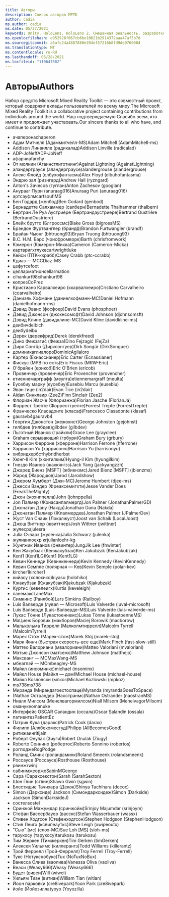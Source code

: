 ```yaml
---
title: Авторы
description: Список авторов МРТК
author: cadia
ms.author: cadia
ms.date: 05/27/2021
keywords: Unity, HoloLens, HoloLens 2, Смешанная реальность, разработка, МРТК, C#, участники, сообщество
ms.openlocfilehash: e952926f067cb6be10621b2914372aaa47af5b7d
ms.sourcegitcommit: a5afc24a4887880e394ef57216b8fd9de9760004
ms.translationtype: MT
ms.contentlocale: ru-RU
ms.lasthandoff: 05/28/2021
ms.locfileid: "110647882"
---
```

# <a name="authors"></a><span data-ttu-id="e02ed-104">Авторы</span><span class="sxs-lookup"><span data-stu-id="e02ed-104">Authors</span></span>

<span data-ttu-id="e02ed-105">Набор средств Microsoft Mixed Reality Toolkit — это совместный проект, который содержит вклады пользователей по всему миру.</span><span class="sxs-lookup"><span data-stu-id="e02ed-105">The Microsoft Mixed Reality Toolkit is a collaborative project containing contributions from individuals around the world.</span></span> <span data-ttu-id="e02ed-106">Наш подтверждаемую Спасибо всем, кто имеет и продолжает участвовать.</span><span class="sxs-lookup"><span data-stu-id="e02ed-106">Our sincere thanks to all who have, and continue to contribute.</span></span>

- <span data-ttu-id="e02ed-107">ачаперон</span><span class="sxs-lookup"><span data-stu-id="e02ed-107">achaperon</span></span>
- <span data-ttu-id="e02ed-108">Адам Митчелл (Адаммитчелл-MS)</span><span class="sxs-lookup"><span data-stu-id="e02ed-108">Adam Mitchell (AdamMitchell-ms)</span></span>
- <span data-ttu-id="e02ed-109">Addison Линвилле (радикалад)</span><span class="sxs-lookup"><span data-stu-id="e02ed-109">Addison Linville (radicalad)</span></span>
- <span data-ttu-id="e02ed-110">ADP-JoNeff</span><span class="sxs-lookup"><span data-stu-id="e02ed-110">ADP-JoNeff</span></span>
- <span data-ttu-id="e02ed-111">афарчи</span><span class="sxs-lookup"><span data-stu-id="e02ed-111">afarchy</span></span>
- <span data-ttu-id="e02ed-112">От молнии (Агаинстлигхтнинг)</span><span class="sxs-lookup"><span data-stu-id="e02ed-112">Against Lightning (AgainstLightning)</span></span>
- <span data-ttu-id="e02ed-113">аландерграусе (аландерграусе)</span><span class="sxs-lookup"><span data-stu-id="e02ed-113">alandergrouse (alandergrouse)</span></span>
- <span data-ttu-id="e02ed-114">Алекс Флойд (елбухофантасма)</span><span class="sxs-lookup"><span data-stu-id="e02ed-114">Alex Floyd (elbuhofantasma)</span></span>
- <span data-ttu-id="e02ed-115">Эндрю зал (ризнгард)</span><span class="sxs-lookup"><span data-stu-id="e02ed-115">Andrew Hall (ryzngard)</span></span>
- <span data-ttu-id="e02ed-116">Anton's Зачесов (гуглан)</span><span class="sxs-lookup"><span data-stu-id="e02ed-116">Anton Zachesov (googlan)</span></span>
- <span data-ttu-id="e02ed-117">Анурааг Пури (anuraag016)</span><span class="sxs-lookup"><span data-stu-id="e02ed-117">Anuraag Puri (anuraag016)</span></span>
- <span data-ttu-id="e02ed-118">артсауфлмс</span><span class="sxs-lookup"><span data-stu-id="e02ed-118">artsouflMS</span></span>
- <span data-ttu-id="e02ed-119">Бен Годард (женбод)</span><span class="sxs-lookup"><span data-stu-id="e02ed-119">Ben Godard (genbod)</span></span>
- <span data-ttu-id="e02ed-120">Бернадетте Салхаммер (салберн)</span><span class="sxs-lookup"><span data-stu-id="e02ed-120">Bernadette Thalhammer (thalbern)</span></span>
- <span data-ttu-id="e02ed-121">Бертран Ле Руа Аустриèре (Бертрандаустриере)</span><span class="sxs-lookup"><span data-stu-id="e02ed-121">Bertrand Oustrière (BertrandOustriere)</span></span>
- <span data-ttu-id="e02ed-122">Блейк брутто (Блгроссмс)</span><span class="sxs-lookup"><span data-stu-id="e02ed-122">Blake Gross (blgrossMS)</span></span>
- <span data-ttu-id="e02ed-123">Брэндон Фуртванглер (брандф)</span><span class="sxs-lookup"><span data-stu-id="e02ed-123">Brandon Furtwangler (brandf)</span></span>
- <span data-ttu-id="e02ed-124">Брайан Чыонг (bhtruong93)</span><span class="sxs-lookup"><span data-stu-id="e02ed-124">Bryan Truong (bhtruong93)</span></span>
- <span data-ttu-id="e02ed-125">В.</span><span class="sxs-lookup"><span data-stu-id="e02ed-125">C.</span></span> <span data-ttu-id="e02ed-126">Н.</span><span class="sxs-lookup"><span data-stu-id="e02ed-126">M.</span></span> <span data-ttu-id="e02ed-127">Барс (чрисфромворк)</span><span class="sxs-lookup"><span data-stu-id="e02ed-127">Barth (chrisfromwork)</span></span>
- <span data-ttu-id="e02ed-128">Кэмерон (Кэмерон-Микка)</span><span class="sxs-lookup"><span data-stu-id="e02ed-128">Cameron (Cameron-Micka)</span></span>
- <span data-ttu-id="e02ed-129">картвригхтлуке</span><span class="sxs-lookup"><span data-stu-id="e02ed-129">cartwrightluke</span></span>
- <span data-ttu-id="e02ed-130">Кейси (ПТК-ккрабб)</span><span class="sxs-lookup"><span data-stu-id="e02ed-130">Casey Crabb (ptc-ccrabb)</span></span>
- <span data-ttu-id="e02ed-131">Кдиаз — МС</span><span class="sxs-lookup"><span data-stu-id="e02ed-131">CDiaz-MS</span></span>
- <span data-ttu-id="e02ed-132">цефут</span><span class="sxs-lookup"><span data-stu-id="e02ed-132">cefoot</span></span>
- <span data-ttu-id="e02ed-133">целларматион</span><span class="sxs-lookup"><span data-stu-id="e02ed-133">cellarmation</span></span>
- <span data-ttu-id="e02ed-134">cihankurt98</span><span class="sxs-lookup"><span data-stu-id="e02ed-134">cihankurt98</span></span>
- <span data-ttu-id="e02ed-135">копрез</span><span class="sxs-lookup"><span data-stu-id="e02ed-135">CoPrez</span></span>
- <span data-ttu-id="e02ed-136">Кристиано Карвалхеиро (ккарвалхеиро)</span><span class="sxs-lookup"><span data-stu-id="e02ed-136">Cristiano Carvalheiro (ccarvalheiro)</span></span>
- <span data-ttu-id="e02ed-137">Даниэль Хофманн (даниелхофманн-МС)</span><span class="sxs-lookup"><span data-stu-id="e02ed-137">Daniel Hofmann (danielhofmann-ms)</span></span>
- <span data-ttu-id="e02ed-138">Дэвид Эванс (фосфоер)</span><span class="sxs-lookup"><span data-stu-id="e02ed-138">David Evans (phosphoer)</span></span>
- <span data-ttu-id="e02ed-139">Дэвид Джонсон (джохнсомсфт)</span><span class="sxs-lookup"><span data-stu-id="e02ed-139">David Johnson (djohnsomsft)</span></span>
- <span data-ttu-id="e02ed-140">Дэвид Клине (давидклине-МС)</span><span class="sxs-lookup"><span data-stu-id="e02ed-140">David Kline (davidkline-ms)</span></span>
- <span data-ttu-id="e02ed-141">деибич</span><span class="sxs-lookup"><span data-stu-id="e02ed-141">deibich</span></span>
- <span data-ttu-id="e02ed-142">деибу</span><span class="sxs-lookup"><span data-stu-id="e02ed-142">deibu</span></span>
- <span data-ttu-id="e02ed-143">Дерек (дерекфрид)</span><span class="sxs-lookup"><span data-stu-id="e02ed-143">Derek (derekfreed)</span></span>
- <span data-ttu-id="e02ed-144">Дино Фежзагиć (Фежза)</span><span class="sxs-lookup"><span data-stu-id="e02ed-144">Dino Fejzagić (FejZa)</span></span>
- <span data-ttu-id="e02ed-145">Дирк Сонгüр (Дирксонгуер)</span><span class="sxs-lookup"><span data-stu-id="e02ed-145">Dirk Songür (DirkSonguer)</span></span>
- <span data-ttu-id="e02ed-146">доминикаглиалоро</span><span class="sxs-lookup"><span data-stu-id="e02ed-146">DominicAglialoro</span></span>
- <span data-ttu-id="e02ed-147">Картер (Екнассианер)</span><span class="sxs-lookup"><span data-stu-id="e02ed-147">Eric Carter (Ecnassianer)</span></span>
- <span data-ttu-id="e02ed-148">Фискус (МРВ-то есть)</span><span class="sxs-lookup"><span data-stu-id="e02ed-148">Eric Fiscus (MRW-Eric)</span></span>
- <span data-ttu-id="e02ed-149">О'брайен (ерикоб)</span><span class="sxs-lookup"><span data-stu-id="e02ed-149">Eric O'Brien (ericob)</span></span>
- <span data-ttu-id="e02ed-150">Провенчер (провенчер)</span><span class="sxs-lookup"><span data-stu-id="e02ed-150">Eric Provencher (provencher)</span></span>
- <span data-ttu-id="e02ed-151">етиеннемарграфф (меулта)</span><span class="sxs-lookup"><span data-stu-id="e02ed-151">etiennemargraff (meulta)</span></span>
- <span data-ttu-id="e02ed-152">Еусебиу марку (еусебиу)</span><span class="sxs-lookup"><span data-stu-id="e02ed-152">Eusebiu Marcu (eusebiu)</span></span>
- <span data-ttu-id="e02ed-153">Эван тице (in2dair)</span><span class="sxs-lookup"><span data-stu-id="e02ed-153">Evan Tice (in2dair)</span></span>
- <span data-ttu-id="e02ed-154">Aidan Синклаир (Zee2)</span><span class="sxs-lookup"><span data-stu-id="e02ed-154">Finn Sinclair (Zee2)</span></span>
- <span data-ttu-id="e02ed-155">Флориан Жасче (Флорианжа)</span><span class="sxs-lookup"><span data-stu-id="e02ed-155">Florian Jasche (FlorianJa)</span></span>
- <span data-ttu-id="e02ed-156">Форрест Трепте (Форресттрепте)</span><span class="sxs-lookup"><span data-stu-id="e02ed-156">Forrest Trepte (ForrestTrepte)</span></span>
- <span data-ttu-id="e02ed-157">Франческо Класадонте (класаф)</span><span class="sxs-lookup"><span data-stu-id="e02ed-157">Francesco Clasadonte (klasaf)</span></span>
- <span data-ttu-id="e02ed-158">gauravb4</span><span class="sxs-lookup"><span data-stu-id="e02ed-158">gauravb4</span></span>
- <span data-ttu-id="e02ed-159">Георгия Джонстон (жежохнст)</span><span class="sxs-lookup"><span data-stu-id="e02ed-159">George Johnston (gejohnst)</span></span>
- <span data-ttu-id="e02ed-160">гилбдев (гилбдев)</span><span class="sxs-lookup"><span data-stu-id="e02ed-160">gilbdev (gilbdev)</span></span>
- <span data-ttu-id="e02ed-161">Льготный Иванов (грайкли)</span><span class="sxs-lookup"><span data-stu-id="e02ed-161">Grace Lee (grayclee)</span></span>
- <span data-ttu-id="e02ed-162">Graham скрывающий (грбури)</span><span class="sxs-lookup"><span data-stu-id="e02ed-162">Graham Bury (grbury)</span></span>
- <span data-ttu-id="e02ed-163">Харрисон Ферроне (хферроне)</span><span class="sxs-lookup"><span data-stu-id="e02ed-163">Harrison Ferrone (hferrone)</span></span>
- <span data-ttu-id="e02ed-164">Харрисон Yu (харрисоню)</span><span class="sxs-lookup"><span data-stu-id="e02ed-164">Harrison Yu (harrisonyu)</span></span>
- <span data-ttu-id="e02ed-165">хибридхербст</span><span class="sxs-lookup"><span data-stu-id="e02ed-165">hybridherbst</span></span>
- <span data-ttu-id="e02ed-166">Хюнг-Il Kim (хюнгилким)</span><span class="sxs-lookup"><span data-stu-id="e02ed-166">Hyung-il Kim (hyungilkim)</span></span>
- <span data-ttu-id="e02ed-167">Гнездо Иванов (жаккянгзз)</span><span class="sxs-lookup"><span data-stu-id="e02ed-167">Jack Yang (jackyangzzh)</span></span>
- <span data-ttu-id="e02ed-168">Джаред Биенз [MSFT] (жбиензмс)</span><span class="sxs-lookup"><span data-stu-id="e02ed-168">Jared Bienz [MSFT] (jbienzms)</span></span>
- <span data-ttu-id="e02ed-169">Жарод (Жародшов)</span><span class="sxs-lookup"><span data-stu-id="e02ed-169">Jarod (Jarodshow)</span></span>
- <span data-ttu-id="e02ed-170">Джером Хумберт (Джи-МС)</span><span class="sxs-lookup"><span data-stu-id="e02ed-170">Jerome Humbert (djee-ms)</span></span>
- <span data-ttu-id="e02ed-171">Джесси Вандер (Фреаксемигхти)</span><span class="sxs-lookup"><span data-stu-id="e02ed-171">Jesse Vander Does (FreakTheMighty)</span></span>
- <span data-ttu-id="e02ed-172">Джон (жохнппелла)</span><span class="sxs-lookup"><span data-stu-id="e02ed-172">John (johnppella)</span></span>
- <span data-ttu-id="e02ed-173">Jon Палмер (Жонасанпалмергд)</span><span class="sxs-lookup"><span data-stu-id="e02ed-173">Jon Palmer (JonathanPalmerGD)</span></span>
- <span data-ttu-id="e02ed-174">Джонатан Дану (Накда)</span><span class="sxs-lookup"><span data-stu-id="e02ed-174">Jonathan Dana (Nakda)</span></span>
- <span data-ttu-id="e02ed-175">Джонатан Палмер (Жпалмердев)</span><span class="sxs-lookup"><span data-stu-id="e02ed-175">Jonathan Palmer (JPalmerDev)</span></span>
- <span data-ttu-id="e02ed-176">Жуст Van Счаик (Локалжуст)</span><span class="sxs-lookup"><span data-stu-id="e02ed-176">Joost van Schaik (LocalJoost)</span></span>
- <span data-ttu-id="e02ed-177">Джош Виттнер (жвиттнер)</span><span class="sxs-lookup"><span data-stu-id="e02ed-177">Josh Wittner (jwittner)</span></span>
- <span data-ttu-id="e02ed-178">жулесра</span><span class="sxs-lookup"><span data-stu-id="e02ed-178">julesra</span></span>
- <span data-ttu-id="e02ed-179">Julia Счварз (жуленка)</span><span class="sxs-lookup"><span data-stu-id="e02ed-179">Julia Schwarz (julenka)</span></span>
- <span data-ttu-id="e02ed-180">жулианлоехр кг</span><span class="sxs-lookup"><span data-stu-id="e02ed-180">julianloehr-kg</span></span>
- <span data-ttu-id="e02ed-181">Жунгжик Иванов (фнвинтер)</span><span class="sxs-lookup"><span data-stu-id="e02ed-181">JungJik Lee (fnwinter)</span></span>
- <span data-ttu-id="e02ed-182">Кен Жакубзак (Кенжакубзак)</span><span class="sxs-lookup"><span data-stu-id="e02ed-182">Ken Jakubzak (KenJakubzak)</span></span>
- <span data-ttu-id="e02ed-183">Kent1 (Kent1LG)</span><span class="sxs-lookup"><span data-stu-id="e02ed-183">Kent1 (Kent1LG)</span></span>
- <span data-ttu-id="e02ed-184">Кевин Кеннеди (Кевинкеннеди)</span><span class="sxs-lookup"><span data-stu-id="e02ed-184">Kevin Kennedy (KevinKennedy)</span></span>
- <span data-ttu-id="e02ed-185">Кевин Семпле (полярная — Кев)</span><span class="sxs-lookup"><span data-stu-id="e02ed-185">Kevin Semple (polar-kev)</span></span>
- <span data-ttu-id="e02ed-186">kircher1</span><span class="sxs-lookup"><span data-stu-id="e02ed-186">kircher1</span></span>
- <span data-ttu-id="e02ed-187">кийасу (холохико)</span><span class="sxs-lookup"><span data-stu-id="e02ed-187">kiyasu (holohiko)</span></span>
- <span data-ttu-id="e02ed-188">Кжакубзак (Кжакубзак)</span><span class="sxs-lookup"><span data-stu-id="e02ed-188">Kjakubzak (Kjakubzak)</span></span>
- <span data-ttu-id="e02ed-189">Куртис (кевелеигх)</span><span class="sxs-lookup"><span data-stu-id="e02ed-189">Kurtis (keveleigh)</span></span>
- <span data-ttu-id="e02ed-190">ланемакс</span><span class="sxs-lookup"><span data-stu-id="e02ed-190">LaneMax</span></span>
- <span data-ttu-id="e02ed-191">Симкинс (Раилбой)</span><span class="sxs-lookup"><span data-stu-id="e02ed-191">Lars Simkins (Railboy)</span></span>
- <span data-ttu-id="e02ed-192">Luis Валверде (лувал — Microsoft)</span><span class="sxs-lookup"><span data-stu-id="e02ed-192">Luis Valverde (luval-microsoft)</span></span>
- <span data-ttu-id="e02ed-193">Luis Валверде (Luis-Валверде-MS)</span><span class="sxs-lookup"><span data-stu-id="e02ed-193">Luis Valverde (luis-valverde-ms)</span></span>
- <span data-ttu-id="e02ed-194">Лукас Тöнне (Лукастоеннемс)</span><span class="sxs-lookup"><span data-stu-id="e02ed-194">Lukas Tönne (lukastoenneMS)</span></span>
- <span data-ttu-id="e02ed-195">МаЦиеж Боровик (макборов)</span><span class="sxs-lookup"><span data-stu-id="e02ed-195">Maciej Borowik (macborow)</span></span>
- <span data-ttu-id="e02ed-196">Малькольма Тиррелл (Малколмтиррелл)</span><span class="sxs-lookup"><span data-stu-id="e02ed-196">Malcolm Tyrrell (MalcolmTyrrell)</span></span>
- <span data-ttu-id="e02ed-197">Марек Стóж (Марек-стож)</span><span class="sxs-lookup"><span data-stu-id="e02ed-197">Marek Stój (marek-stoj)</span></span>
- <span data-ttu-id="e02ed-198">Марк Финч (быстрая скорость-все еще)</span><span class="sxs-lookup"><span data-stu-id="e02ed-198">Mark Finch (fast-slow-still)</span></span>
- <span data-ttu-id="e02ed-199">Маттео Валориани (мвалориани)</span><span class="sxs-lookup"><span data-stu-id="e02ed-199">Matteo Valoriani (mvaloriani)</span></span>
- <span data-ttu-id="e02ed-200">Мэтью Джонсон (матсежо)</span><span class="sxs-lookup"><span data-stu-id="e02ed-200">Matthew Johnson (matthejo)</span></span>
- <span data-ttu-id="e02ed-201">Максванг — МС</span><span class="sxs-lookup"><span data-stu-id="e02ed-201">MaxWang-MS</span></span>
- <span data-ttu-id="e02ed-202">мбеаглэй — МС</span><span class="sxs-lookup"><span data-stu-id="e02ed-202">mbeagley-MS</span></span>
- <span data-ttu-id="e02ed-203">Майкл (инсоминкс)</span><span class="sxs-lookup"><span data-stu-id="e02ed-203">michael (insominx)</span></span>
- <span data-ttu-id="e02ed-204">Майкл House (Майкл — дом)</span><span class="sxs-lookup"><span data-stu-id="e02ed-204">Michael House (michael-house)</span></span>
- <span data-ttu-id="e02ed-205">Майкл Козловски (мпкоз)</span><span class="sxs-lookup"><span data-stu-id="e02ed-205">Michael Kozlowski (mpkoz)</span></span>
- <span data-ttu-id="e02ed-206">ms738</span><span class="sxs-lookup"><span data-stu-id="e02ed-206">ms738</span></span>
- <span data-ttu-id="e02ed-207">Миранда (Мирандагоестоспаце)</span><span class="sxs-lookup"><span data-stu-id="e02ed-207">Myranda (myrandaGoesToSpace)</span></span>
- <span data-ttu-id="e02ed-208">(Nathan Острандер (Наостранмс)</span><span class="sxs-lookup"><span data-stu-id="e02ed-208">Nathan Ostrander (naostranMS)</span></span>
- <span data-ttu-id="e02ed-209">Ниалл Милсом (Менелвагормилсом)</span><span class="sxs-lookup"><span data-stu-id="e02ed-209">Niall Milsom (MenelvagorMilsom)</span></span>
- <span data-ttu-id="e02ed-210">омануке</span><span class="sxs-lookup"><span data-stu-id="e02ed-210">omanuke</span></span>
- <span data-ttu-id="e02ed-211">Интерфейс OSCAR Саландин (оссала)</span><span class="sxs-lookup"><span data-stu-id="e02ed-211">Oscar Salandin (ossala)</span></span>
- <span data-ttu-id="e02ed-212">патиентез</span><span class="sxs-lookup"><span data-stu-id="e02ed-212">PatientEz</span></span>
- <span data-ttu-id="e02ed-213">Патрик Кука (даракс)</span><span class="sxs-lookup"><span data-stu-id="e02ed-213">Patrick Cook (darax)</span></span>
- <span data-ttu-id="e02ed-214">Филипп (Аллбекомесгуд)</span><span class="sxs-lookup"><span data-stu-id="e02ed-214">Philipp (AllBecomesGood)</span></span>
- <span data-ttu-id="e02ed-215">ритижаин</span><span class="sxs-lookup"><span data-stu-id="e02ed-215">ritijain</span></span>
- <span data-ttu-id="e02ed-216">Роберт Онулак (Зиуги)</span><span class="sxs-lookup"><span data-stu-id="e02ed-216">Robert Onulak (Ziugy)</span></span>
- <span data-ttu-id="e02ed-217">Roberto Соннино (робертос)</span><span class="sxs-lookup"><span data-stu-id="e02ed-217">Roberto Sonnino (robertos)</span></span>
- <span data-ttu-id="e02ed-218">рогподже</span><span class="sxs-lookup"><span data-stu-id="e02ed-218">RogPodge</span></span>
- <span data-ttu-id="e02ed-219">Роланд Сминк (роландсминк)</span><span class="sxs-lookup"><span data-stu-id="e02ed-219">Roland Smeenk (rolandsmeenk)</span></span>
- <span data-ttu-id="e02ed-220">Россаусе (Россаусе)</span><span class="sxs-lookup"><span data-stu-id="e02ed-220">Rosthouse (Rosthouse)</span></span>
- <span data-ttu-id="e02ed-221">рвинж</span><span class="sxs-lookup"><span data-stu-id="e02ed-221">rwinj</span></span>
- <span data-ttu-id="e02ed-222">сабинмжеорже</span><span class="sxs-lookup"><span data-stu-id="e02ed-222">SabinMGeorge</span></span>
- <span data-ttu-id="e02ed-223">Сара (Сарахсекстон)</span><span class="sxs-lookup"><span data-stu-id="e02ed-223">Sarah (SarahSexton)</span></span>
- <span data-ttu-id="e02ed-224">Шон Гвин (сгвин)</span><span class="sxs-lookup"><span data-stu-id="e02ed-224">Shawn Gwin (sgwin)</span></span>
- <span data-ttu-id="e02ed-225">Блестящие Тачихара (Декок)</span><span class="sxs-lookup"><span data-stu-id="e02ed-225">Shinya Tachihara (decoc)</span></span>
- <span data-ttu-id="e02ed-226">Simon (Дарксиде) Jackson (Симондарксидеж)</span><span class="sxs-lookup"><span data-stu-id="e02ed-226">Simon (Darkside) Jackson (SimonDarksideJ)</span></span>
- <span data-ttu-id="e02ed-227">состел</span><span class="sxs-lookup"><span data-stu-id="e02ed-227">sostel</span></span>
- <span data-ttu-id="e02ed-228">Сринжой Мажумдар (сринжойм)</span><span class="sxs-lookup"><span data-stu-id="e02ed-228">Srinjoy Majumdar (srinjoym)</span></span>
- <span data-ttu-id="e02ed-229">Стефан Вассербауер (васскс)</span><span class="sxs-lookup"><span data-stu-id="e02ed-229">Stefan Wasserbauer (wassx)</span></span>
- <span data-ttu-id="e02ed-230">Стивен Ходгсон (Стефенходгсон)</span><span class="sxs-lookup"><span data-stu-id="e02ed-230">Stephen Hodgson (StephenHodgson)</span></span>
- <span data-ttu-id="e02ed-231">Стив Леигх (ксвипеауткс)</span><span class="sxs-lookup"><span data-stu-id="e02ed-231">Steve Leigh (xwipeoutx)</span></span>
- <span data-ttu-id="e02ed-232">"Сью" [мс] (слох-МС)</span><span class="sxs-lookup"><span data-stu-id="e02ed-232">Sue Loh [MS] (sloh-ms)</span></span>
- <span data-ttu-id="e02ed-233">тарукосу (тарукосу)</span><span class="sxs-lookup"><span data-stu-id="e02ed-233">tarukosu (tarukosu)</span></span>
- <span data-ttu-id="e02ed-234">Тим Жеркен (Тимжеркен)</span><span class="sxs-lookup"><span data-stu-id="e02ed-234">Tim Gerken (timGerken)</span></span>
- <span data-ttu-id="e02ed-235">Алексея Уильямс (киллерантз)</span><span class="sxs-lookup"><span data-stu-id="e02ed-235">Todd Williams (killerantz)</span></span>
- <span data-ttu-id="e02ed-236">Трой Феррелл (Трой-Феррелл)</span><span class="sxs-lookup"><span data-stu-id="e02ed-236">Troy Ferrell (Troy-Ferrell)</span></span>
- <span data-ttu-id="e02ed-237">Тукс (Нотукснобукс)</span><span class="sxs-lookup"><span data-stu-id="e02ed-237">Tux (NoTuxNoBux)</span></span>
- <span data-ttu-id="e02ed-238">Ванесса Олива (ваолива)</span><span class="sxs-lookup"><span data-stu-id="e02ed-238">Vanessa Oliva (vaoliva)</span></span>
- <span data-ttu-id="e02ed-239">Веаси (Weasy666)</span><span class="sxs-lookup"><span data-stu-id="e02ed-239">Weasy (Weasy666)</span></span>
- <span data-ttu-id="e02ed-240">Будет (вивеи)</span><span class="sxs-lookup"><span data-stu-id="e02ed-240">Will (wiwei)</span></span>
- <span data-ttu-id="e02ed-241">Уильям Тиан (витиан)</span><span class="sxs-lookup"><span data-stu-id="e02ed-241">William Tian (witian)</span></span>
- <span data-ttu-id="e02ed-242">Йоон парковки (cre8ivepark)</span><span class="sxs-lookup"><span data-stu-id="e02ed-242">Yoon Park (cre8ivepark)</span></span>
- <span data-ttu-id="e02ed-243">йойо (Йойозилла)</span><span class="sxs-lookup"><span data-stu-id="e02ed-243">yoyo (Yoyozilla)</span></span>